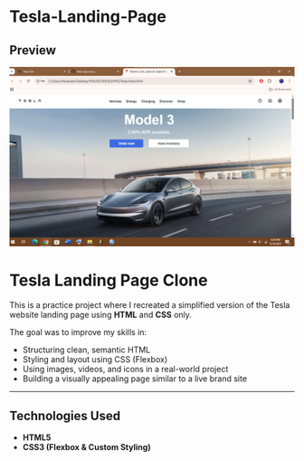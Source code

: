 # Tesla-Landing-Page
##  Preview
![Tesla Clone Preview](screenshot.png)
# Tesla Landing Page Clone 

This is a practice project where I recreated a simplified version of the Tesla website landing page using **HTML** and **CSS** only.  

The goal was to improve my skills in:
- Structuring clean, semantic HTML
- Styling and layout using CSS (Flexbox)
- Using images, videos, and icons in a real-world project
- Building a visually appealing page similar to a live brand site  

---

## Technologies Used
- **HTML5**
- **CSS3 (Flexbox & Custom Styling)**
